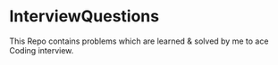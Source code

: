 # InterviewQuestions
This Repo contains problems which are learned & solved by me to ace Coding interview.

